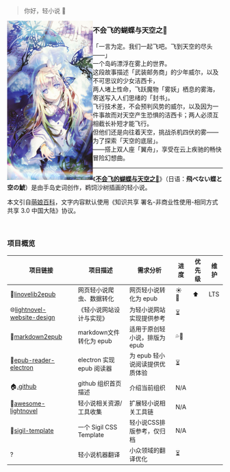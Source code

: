 > 你好，轻小说 👋

<!--

**Here are some ideas to get you started:**

🙋‍♀️ A short introduction - what is your organization all about?
🌈 Contribution guidelines - how can the community get involved?
👩‍💻 Useful resources - where can the community find your docs? Is there anything else the community should know?
🍿 Fun facts - what does your team eat for breakfast?
🧙 Remember, you can do mighty things with the power of [Markdown](https://docs.github.com/github/writing-on-github/getting-started-with-writing-and-formatting-on-github/basic-writing-and-formatting-syntax)
-->

<img src="https://github.com/lightnovel-center/.github/blob/main/profile/assets/jessica-1.jpeg" align="left" width="200px"/>

### 不会飞的蝴蝶与天空之𩾇

<p>
「一言为定。我们一起飞吧。飞到天空的尽头——」<br>
一个岛屿漂浮在雾上的世界。<br>
这段故事描述「武装邮务商」的少年威尔，以及不可思议的少女洁西卡，<br>
两人堵上性命，飞跃魔物「雾妖」栖息的雾海，寄送写入人们思绪的「封书」。<br>
飞行技术差，不会预判风势的威尔，以及因为一件事故而对天空产生恐惧的洁西卡；两人必须互相截长补短才能飞行。<br>
但他们还是向往着天空，挑战杀机四伏的雾——为了探索「天空的底层」。<br>
——搭上双人座「翼舟」，享受在云上疾驰的畅快冒险幻想曲。<br>
</p>

---

《[**不会飞的蝴蝶与天空之𩾇**](https://zh.moegirl.org.cn/%E4%B8%8D%E4%BC%9A%E9%A3%9E%E7%9A%84%E8%9D%B4%E8%9D%B6%E4%B8%8E%E5%A4%A9%E7%A9%BA%E4%B9%8B%F0%A9%BE%87)》（日语：**飛べない蝶と空の鯱**）是由手岛史词创作，鹈饲沙树插画的轻小说。

本文引自[萌娘百科](https://zh.moegirl.org.cn)，文字内容默认使用《知识共享 署名-非商业性使用-相同方式共享 3.0 中国大陆》协议。

<br clear="left"/>

### 项目概览

| 项目链接                                                     | 项目描述                       | 需求分析                                     | 进度   | 优先级 |维护 |
| ------------------------------------------------------------ | ------------------------------ | -------------------------------------------- | ------ | ------ | ---|
| 🔄[linovelib2epub](https://github.com/lightnovel-center/linovelib2epub) | 网页轻小说爬虫、数据转化       | 网页轻小说转化为 epub                        | ☀️ 🌳 | ⬆️     |LTS|
| 🌐[lightnovel-website-design](https://github.com/lightnovel-center/lightnovel-website-design) | 《轻小说网站设计与实现》       | 为轻小说网站实现提供参考                 | ⏳    |        |
| 🔄[markdown2epub](https://github.com/lightnovel-center/markdown2epub) | markdown文件转化为 epub        | 适用于原创轻小说，排版为 epub          | 💦🌱 |        |
| 📖[epub-reader-electron](https://github.com/lightnovel-center/epub-reader-electron) | electron 实现 epub 阅读器 | 为 epub 轻小说阅读提供优质体验         | ⏳    |        |
| 🏠[.github](https://github.com/lightnovel-center/.github)      | github 组织首页描述            | 介绍当前组织               | N/A    |        |
| 🔨[awesome-lightnovel](https://github.com/lightnovel-center/awesome-lightnovel) | 轻小说相关资源/工具收集        | 扩展轻小说相关工具链                         | N/A    |        |
| 🔨[sigil-template](https://github.com/lightnovel-center/sigil-template) | 一个 Sigil CSS Template        | 轻小说CSS排版参考，仅归档                    | N/A    |        |
| ?                                                            | 轻小说机器翻译       | 小众领域的翻译优化 | ⏳    |        |

